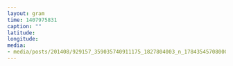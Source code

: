 ```yaml
---
layout: gram
time: 1407975831
caption: ""
latitude: 
longitude: 
media:
- media/posts/201408/929157_359035740911175_1827804003_n_17843545708000351.jpg
---
```

